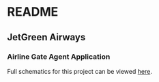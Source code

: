 # README

## JetGreen Airways
### Airline Gate Agent Application

Full schematics for this project can be viewed [here](https://www.figma.com/file/8c66iBeLmd7WjY4PpqJzj5/JetGreen-Airways?node-id=0%3A1).